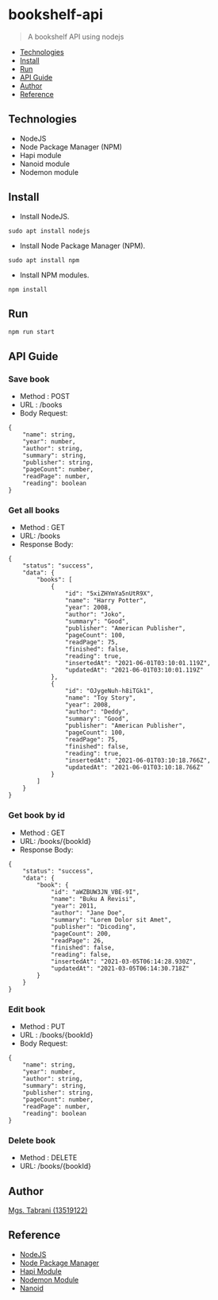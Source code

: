 # bookshelf-api
> A bookshelf API using nodejs

 - [Technologies](#Technologies)
 - [Install](#Install)
 - [Run](#Run)
 - [API Guide](#API-Guide)
 - [Author](#Author)
 - [Reference](#Reference)

## Technologies
- NodeJS
- Node Package Manager (NPM)
- Hapi module
- Nanoid module
- Nodemon module

## Install
- Install NodeJS.
```
sudo apt install nodejs
```
- Install Node Package Manager (NPM).
```
sudo apt install npm
```
- Install NPM modules.
```
npm install
```

## Run
```
npm run start
```

## API Guide
### Save book
- Method : POST
- URL : /books
- Body Request:
```
{
    "name": string,
    "year": number,
    "author": string,
    "summary": string,
    "publisher": string,
    "pageCount": number,
    "readPage": number,
    "reading": boolean
}
```

### Get all books
- Method : GET
- URL: /books
- Response Body:
```
{
    "status": "success",
    "data": {
        "books": [
            {
                "id": "5xiZHYmYa5nUtR9X",
                "name": "Harry Potter",
                "year": 2008,
                "author": "Joko",
                "summary": "Good",
                "publisher": "American Publisher",
                "pageCount": 100,
                "readPage": 75,
                "finished": false,
                "reading": true,
                "insertedAt": "2021-06-01T03:10:01.119Z",
                "updatedAt": "2021-06-01T03:10:01.119Z"
            },
            {
                "id": "OJygeNuh-h8iTGk1",
                "name": "Toy Story",
                "year": 2008,
                "author": "Deddy",
                "summary": "Good",
                "publisher": "American Publisher",
                "pageCount": 100,
                "readPage": 75,
                "finished": false,
                "reading": true,
                "insertedAt": "2021-06-01T03:10:18.766Z",
                "updatedAt": "2021-06-01T03:10:18.766Z"
            }
        ]
    }
}
```

### Get book by id
- Method : GET
- URL: /books/{bookId}
- Response Body:
```
{
    "status": "success",
    "data": {
        "book": {
            "id": "aWZBUW3JN_VBE-9I",
            "name": "Buku A Revisi",
            "year": 2011,
            "author": "Jane Doe",
            "summary": "Lorem Dolor sit Amet",
            "publisher": "Dicoding",
            "pageCount": 200,
            "readPage": 26,
            "finished": false,
            "reading": false,
            "insertedAt": "2021-03-05T06:14:28.930Z",
            "updatedAt": "2021-03-05T06:14:30.718Z"
        }
    }
}
```

### Edit book
- Method : PUT
- URL : /books/{bookId}
- Body Request:
```
{
    "name": string,
    "year": number,
    "author": string,
    "summary": string,
    "publisher": string,
    "pageCount": number,
    "readPage": number,
    "reading": boolean
}
```

### Delete book
- Method : DELETE
- URL: /books/{bookId}

## Author
[Mgs. Tabrani (13519122)](https://github.com/mgstabrani)

## Reference
- [NodeJS](https://nodejs.org/en/)
- [Node Package Manager](https://www.npmjs.com/)
- [Hapi Module](https://hapi.dev/)
- [Nodemon Module](https://www.npmjs.com/package/nodemon)
- [Nanoid](https://www.npmjs.com/package/nanoid)
